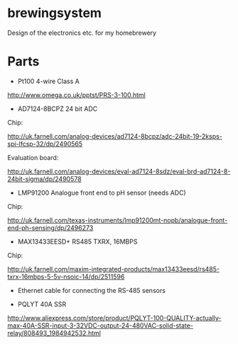 # brewingsystem
Design of the electronics etc. for my homebrewery

# Parts

* Pt100 4-wire Class A

http://www.omega.co.uk/pptst/PRS-3-100.html

* AD7124-8BCPZ 24 bit ADC

Chip: 

http://uk.farnell.com/analog-devices/ad7124-8bcpz/adc-24bit-19-2ksps-spi-lfcsp-32/dp/2490565 

Evaluation board: 

http://uk.farnell.com/analog-devices/eval-ad7124-8sdz/eval-brd-ad7124-8-24bit-sigma/dp/2490578

* LMP91200 Analogue front end to pH sensor (needs ADC)

Chip:

http://uk.farnell.com/texas-instruments/lmp91200mt-nopb/analogue-front-end-ph-sensing/dp/2496273

* MAX13433EESD+ RS485 TXRX, 16MBPS

Chip:

http://uk.farnell.com/maxim-integrated-products/max13433eesd/rs485-txrx-16mbps-5-5v-nsoic-14/dp/2511596

* Ethernet cable for connecting the RS-485 sensors

* PQLYT 40A SSR

http://www.aliexpress.com/store/product/PQLYT-100-QUALITY-actually-max-40A-SSR-input-3-32VDC-output-24-480VAC-solid-state-relay/808493_1984942532.html
